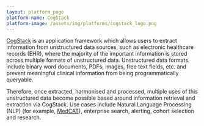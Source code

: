 ```yaml
---
layout: platform_page
platform-name: CogStack
platform-image: /assets/img/platforms/cogstack_logo.png
---
```


[CogStack](https://cogstack.org/) is an application framework which allows users to extract information from unstructured data sources, such as electronic healthcare records (EHR), where the majority of the important information is stored across multiple formats of unstructured data. Unstructured data formats include binary word documents, PDFs, images, free text fields, etc. and prevent meaningful clinical information from being programmatically queryable. 

Therefore, once extracted, harmonised and processed, multiple uses of this unstructured data become possible based around information retrieval and extraction via CogStack. Use cases include Natural Language Processing (NLP) (for example, [MedCAT](https://arxiv.org/abs/2010.01165)), enterprise search, alerting, cohort selection and research.

